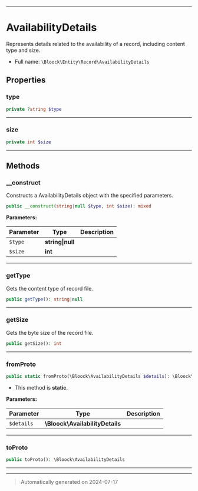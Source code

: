 ***

# AvailabilityDetails

Represents details related to the availability of a record, including content type and size.



* Full name: `\Bloock\Entity\Record\AvailabilityDetails`



## Properties


### type



```php
private ?string $type
```






***

### size



```php
private int $size
```






***

## Methods


### __construct

Constructs a AvailabilityDetails object with the specified parameters.

```php
public __construct(string|null $type, int $size): mixed
```








**Parameters:**

| Parameter | Type | Description |
|-----------|------|-------------|
| `$type` | **string&#124;null** |  |
| `$size` | **int** |  |





***

### getType

Gets the content type of record file.

```php
public getType(): string|null
```












***

### getSize

Gets the byte size of the record file.

```php
public getSize(): int
```












***

### fromProto



```php
public static fromProto(\Bloock\AvailabilityDetails $details): \Bloock\Entity\Record\AvailabilityDetails
```



* This method is **static**.




**Parameters:**

| Parameter | Type | Description |
|-----------|------|-------------|
| `$details` | **\Bloock\AvailabilityDetails** |  |





***

### toProto



```php
public toProto(): \Bloock\AvailabilityDetails
```












***


***
> Automatically generated on 2024-07-17
